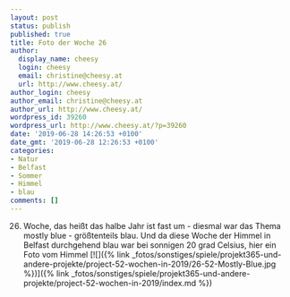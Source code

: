 ```yaml
---
layout: post
status: publish
published: true
title: Foto der Woche 26
author:
  display_name: cheesy
  login: cheesy
  email: christine@cheesy.at
  url: http://www.cheesy.at/
author_login: cheesy
author_email: christine@cheesy.at
author_url: http://www.cheesy.at/
wordpress_id: 39260
wordpress_url: http://www.cheesy.at/?p=39260
date: '2019-06-28 14:26:53 +0100'
date_gmt: '2019-06-28 12:26:53 +0100'
categories:
- Natur
- Belfast
- Sommer
- Himmel
- blau
comments: []
---
```

26. Woche, das heißt das halbe Jahr ist fast um - diesmal war das Thema mostly blue - größtenteils blau. Und da diese Woche der Himmel in Belfast durchgehend blau war bei sonnigen 20 grad Celsius, hier ein Foto vom Himmel
[![]({% link _fotos/sonstiges/spiele/projekt365-und-andere-projekte/project-52-wochen-in-2019/26-52-Mostly-Blue.jpg %})]({% link _fotos/sonstiges/spiele/projekt365-und-andere-projekte/project-52-wochen-in-2019/index.md %})
